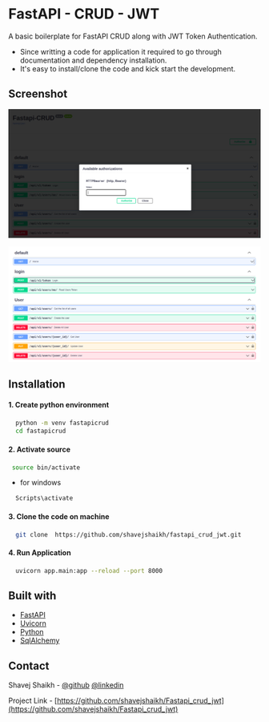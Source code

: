 
# FastAPI - CRUD - JWT

A basic boilerplate for FastAPI CRUD along with JWT Token Authentication. <br/>
+ Since writting a code for application it required to go through documentation and dependency installation. <br/>
+ It's easy to install/clone the code and kick start the development.

## Screenshot
![JWT TOKEN AUTHENTICATION](/media/ss/jwt_auth.png)<br/>

![USER API](/media/ss/user_api.png)


## Installation

#### 1. Create python environment

```bash
  python -m venv fastapicrud
  cd fastapicrud
```

#### 2. Activate source 

```bash
 source bin/activate
```
- for windows
```bash
  Scripts\activate
```

#### 3. Clone the code on machine
```bash
  git clone  https://github.com/shavejshaikh/fastapi_crud_jwt.git
```

#### 4. Run Application
```bash
  uvicorn app.main:app --reload --port 8000
```
## Built with

- [FastAPI](https://fastapi.tiangolo.com/)
- [Uvicorn](https://www.uvicorn.org/)
- [Python](https://www.python.org/)
- [SqlAlchemy](https://www.sqlalchemy.org/)
## Contact

Shavej Shaikh - [@github](https://github.com/shavejshaikh) [@linkedin](https://www.linkedin.com/in/shavejshaikh/)

Project Link - [https://github.com/shavejshaikh/Fastapi_crud_jwt](https://github.com/shavejshaikh/Fastapi_crud_jwt)
